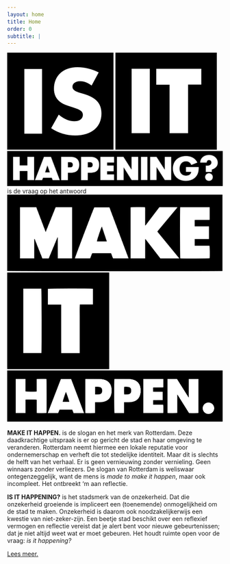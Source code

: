 ```yaml
---
layout: home
title: Home
order: 0
subtitle: |
---
```

<div class="intro">
	<img src="/assets/logos/iih-b-01.svg" alt="Is" markdown="1"> <img src="/assets/logos/iih-b-02.svg" alt="It" markdown="1"> <img src="/assets/logos/iih-b-03.svg" alt="Happening?" markdown="1"> is de vraag op het antwoord <a href="https://www.rotterdammakeithappen.nl" target="_blank"><img src="/assets/logos/mih-b-01.svg" alt="Make" markdown="1"></a> <a href="https://www.rotterdammakeithappen.nl" target="_blank"><img src="/assets/logos/mih-b-02.svg" alt="It" markdown="1"></a> <a href="https://www.rotterdammakeithappen.nl" target="_blank"><img src="/assets/logos/mih-b-03.svg" alt="Happen." markdown="1"></a>
</div>

**MAKE IT HAPPEN.** is de slogan en het merk van Rotterdam. Deze daadkrachtige uitspraak is er op gericht de stad en haar omgeving te veranderen. Rotterdam neemt hiermee een lokale reputatie voor ondernemerschap en verheft die tot stedelijke identiteit. Maar dit is slechts de helft van het verhaal. Er is geen vernieuwing zonder vernieling. Geen winnaars zonder verliezers. De slogan van Rotterdam is weliswaar ontegenzeggelijk, want de mens is _made to make it happen_, maar ook incompleet. Het ontbreekt ‘m aan reflectie.

**IS IT HAPPENING?** is het stadsmerk van de onzekerheid. Dat die onzekerheid groeiende is impliceert een (toenemende) onmogelijkheid om de stad te maken. Onzekerheid is daarom ook noodzakelijkerwijs een kwestie van niet-zeker-zijn. Een beetje stad beschikt over een reflexief vermogen en reflectie vereist dat je alert bent voor nieuwe gebeurtenissen; dat je niet altijd weet wat er moet gebeuren. Het houdt ruimte open voor de vraag: _is it happening?_

<div class ="intro">
	<a href="https://norealdirection.github.io/about/" class="intro-link"><p>Lees meer.</p></a>
</div>